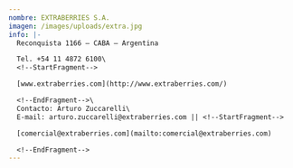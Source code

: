 ```yaml
---
nombre: EXTRABERRIES S.A.
imagen: /images/uploads/extra.jpg
info: |-
  Reconquista 1166 – CABA – Argentina

  Tel. +54 11 4872 6100\
  <!--StartFragment-->

  [www.extraberries.com](http://www.extraberries.com/)

  <!--EndFragment-->\
  Contacto: Arturo Zuccarelli\
  E-mail: arturo.zuccarelli@extraberries.com || <!--StartFragment-->

  [comercial@extraberries.com](mailto:comercial@extraberries.com)

  <!--EndFragment-->
---
```

